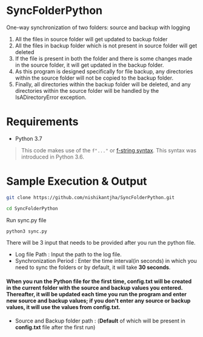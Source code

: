 # SyncFolderPython
One-way synchronization of two folders: source and backup with logging

1. All the files in source folder will get updated to backup folder
2. All the files in backup folder which is not present in source folder will get deleted
3. If the file is present in both the folder and there is some changes made in the source folder, it will get updated in the backup folder.
4. As this program is designed specifically for file backup, any directories within the source folder will not be copied to the backup folder.
5. Finally, all directories within the backup folder will be deleted, and any directories within the source folder will be handled by the IsADirectoryError exception.


# Requirements

  * Python 3.7

> This code makes use of the `f"..."` or [f-string
> syntax](https://docs.python.org/3/reference/lexical_analysis.html#f-strings). This syntax was
> introduced in Python 3.6.


# Sample Execution & Output

```Bash
git clone https://github.com/nishikantjha/SyncFolderPython.git
```
```Bash
cd SyncFolderPython
```

Run sync.py file

```Bash
python3 sync.py
```

There will be 3 input that needs to be provided after you run the python file.

- Log file Path : Input the path to the log file.
- Synchronization Period : Enter the time interval(in seconds) in which you need to sync the folders or by default, it will take **30 seconds**.

#### When you run the Python file for the first time, config.txt will be created in the current folder with the source and backup values you entered. Thereafter, it will be updated each time you run the program and enter new source and backup values; if you don't enter any source or backup values, it will use the values from config.txt.

- Source and Backup folder path : (**Default** of which will be present in **config.txt** file after the first run)

